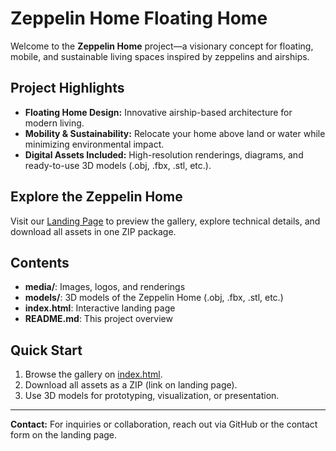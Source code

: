 # Zeppelin Home Floating Home

Welcome to the **Zeppelin Home** project—a visionary concept for floating, mobile, and sustainable living spaces inspired by zeppelins and airships.

## Project Highlights

- **Floating Home Design:** Innovative airship-based architecture for modern living.
- **Mobility & Sustainability:** Relocate your home above land or water while minimizing environmental impact.
- **Digital Assets Included:** High-resolution renderings, diagrams, and ready-to-use 3D models (.obj, .fbx, .stl, etc.).

## Explore the Zeppelin Home

Visit our [Landing Page](index.html) to preview the gallery, explore technical details, and download all assets in one ZIP package.

## Contents

- **media/**: Images, logos, and renderings
- **models/**: 3D models of the Zeppelin Home (.obj, .fbx, .stl, etc.)
- **index.html**: Interactive landing page
- **README.md**: This project overview

## Quick Start

1. Browse the gallery on [index.html](index.html).
2. Download all assets as a ZIP (link on landing page).
3. Use 3D models for prototyping, visualization, or presentation.

---

**Contact:** For inquiries or collaboration, reach out via GitHub or the contact form on the landing page.